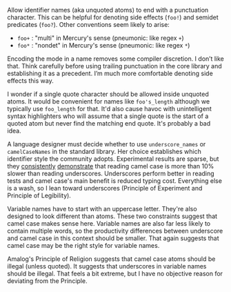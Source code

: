 Allow identifier names (aka unquoted atoms) to end with a punctuation character.  This can be helpful for denoting side effects (`foo!`) and semidet predicates (`foo?`).  Other conventions seem likely to arise:

  * `foo+` : "multi" in Mercury's sense (pneumonic: like regex `+`)
  * `foo*` : "nondet" in Mercury's sense (pneumonic: like regex `*`)
  
Encoding the mode in a name removes some compiler discretion.  I don’t like that.  Think carefully before using trailing punctuation in the core library and establishing it as a precedent.  I’m much more comfortable denoting side effects this way.

I wonder if a single quote character should be allowed inside unquoted atoms.  It would be convenient for names like `foo's_length` although we typically use `foo_length` for that.  It'd also cause havoc with unintelligent syntax highlighters who will assume that a single quote is the start of a quoted atom but never find the matching end quote.  It's probably a bad idea.

A language designer must decide whether to use `underscore_names` or `camelCaseNames` in the standard library.  Her choice establishes which identifier style the community adopts.  Experimental results are sparse, but they [consistently](http://whathecode.wordpress.com/2011/02/10/camelcase-vs-underscores-scientific-showdown/) [demonstrate](http://whathecode.wordpress.com/2013/02/16/camelcase-vs-underscores-revisited/) that reading camel case is more than 10% slower than reading underscores.  Underscores perform better in reading tests and camel case's main benefit is reduced typing cost.  Everything else is a wash, so I lean toward underscores (Principle of Experiment and Principle of Legibility).

Variable names have to start with an uppercase letter.  They're also designed to look different than atoms.  These two constraints suggest that camel case makes sense here.  Variable names are also far less likely to contain multiple words, so the productivity differences between underscore and camel case in this context should be smaller.  That again suggests that camel case may be the right style for variable names.

Amalog's Principle of Religion suggests that camel case atoms
should be illegal (unless quoted).  It suggests that underscores in variable names should be illegal.  That feels a bit extreme, but I have no objective reason for deviating from the Principle.
